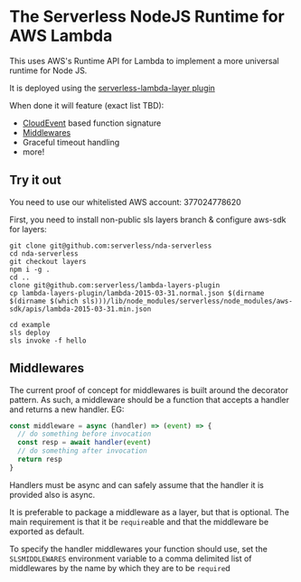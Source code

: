 # The Serverless NodeJS Runtime for AWS Lambda

This uses AWS's Runtime API for Lambda to implement a more universal runtime for Node JS.

It is deployed using the [serverless-lambda-layer plugin](https://github.com/serverless/lambda-layers-plugin)

When done it will feature (exact list TBD):
 * [CloudEvent](https://cloudevents.io/) based function signature
 * [Middlewares](#Middlewares)
 * Graceful timeout handling
 * more!

## Try it out
You need to use our whitelisted AWS account: 377024778620

First, you need to install non-public sls layers branch & configure aws-sdk for layers:
```shell
git clone git@github.com:serverless/nda-serverless
cd nda-serverless
git checkout layers
npm i -g .
cd ..
clone git@github.com:serverless/lambda-layers-plugin
cp lambda-layers-plugin/lambda-2015-03-31.normal.json $(dirname $(dirname $(which sls)))/lib/node_modules/serverless/node_modules/aws-sdk/apis/lambda-2015-03-31.min.json
```

```shell
cd example
sls deploy
sls invoke -f hello
```

## Middlewares
The current proof of concept for middlewares is built around the decorator pattern. As such, a
middleware should be a function that accepts a handler and returns a new handler. EG:
```javascript
const middleware = async (handler) => (event) => {
  // do something before invocation
  const resp = await handler(event)
  // do something after invocation
  return resp
}
```

Handlers must be async and can safely assume that the handler it is provided also is async.

It is preferable to package a middleware as a layer, but that is optional. The main requirement is
that it be `require`able and that the middleware be exported as default.

To specify the handler middlewares your function should use, set the `SLSMIDDLEWARES` environment
variable to a comma delimited list of middlewares by the name by which they are to be `require`d
